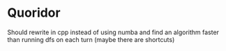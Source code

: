 # Quoridor

Should rewrite in cpp instead of using numba and find an algorithm faster than running dfs on each turn (maybe there are shortcuts)
